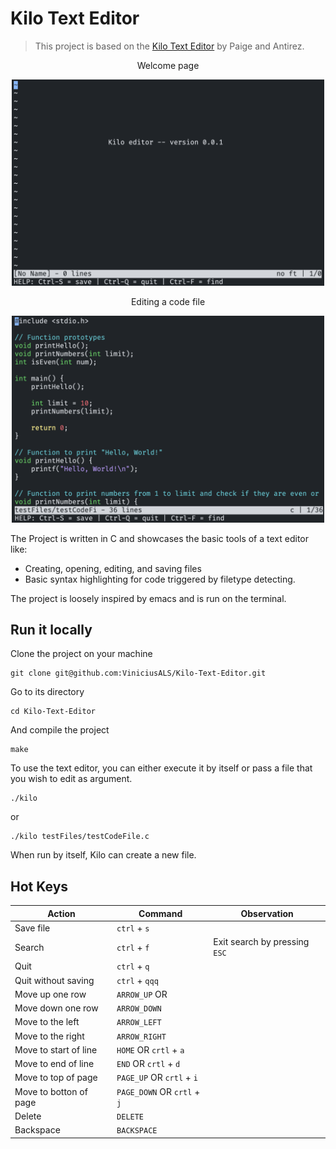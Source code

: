 # Kilo Text Editor

> This project is based on the [Kilo Text Editor](https://viewsourcecode.org/snaptoken/kilo/index.html) by Paige and Antirez.

<p align="center">Welcome page</p>
<p align="center"><img width="500" src=".github/pictures/kilo_editor_standalone.png" alt="Kilo Editor Welcome Page"></p>


<p align="center">Editing a code file</p>
<p align="center"><img width="500" src=".github/pictures/kilo_editor_file.png" alt="Kilo Editor File Page"></p>


The Project is written in C and showcases the basic tools of a text editor like:

* Creating, opening, editing, and saving files
* Basic syntax highlighting for code triggered by filetype detecting.

The project is loosely inspired by emacs and is run on the terminal.

## Run it locally

Clone the project on your machine

```prompt
git clone git@github.com:ViniciusALS/Kilo-Text-Editor.git
```

Go to its directory

```prompt
cd Kilo-Text-Editor
```

And compile the project

```prompt
make
```

To use the text editor, you can either execute it by itself or pass a file that you wish to edit as argument.

```prompt
./kilo
```

or

```prompt
./kilo testFiles/testCodeFile.c
```

When run by itself, Kilo can create a new file.

## Hot Keys

| Action                 | Command                     | Observation                   |
| ---------------------- | --------------------------- | ----------------------------- |
| Save file              | `ctrl` + `s`                |                               |
| Search                 | `ctrl` + `f`                | Exit search by pressing `ESC` |
| Quit                   | `ctrl` + `q`                |                               |
| Quit without saving    | `ctrl` + `qqq`              |                               |
| Move up one row        | `ARROW_UP` OR               |                               |
| Move down one row      | `ARROW_DOWN`                |                               |
| Move to the left       | `ARROW_LEFT`                |                               |
| Move to the right      | `ARROW_RIGHT`               |                               |
| Move to start of line  | `HOME` OR `crtl` + `a`      |                               |
| Move to end of line    | `END` OR `crtl` + `d`       |                               |
| Move to top of page    | `PAGE_UP` OR `crtl` + `i`   |                               |
| Move to botton of page | `PAGE_DOWN` OR `crtl` + `j` |                               |
| Delete                 | `DELETE`                    |                               |
| Backspace              | `BACKSPACE`                 |                               |

